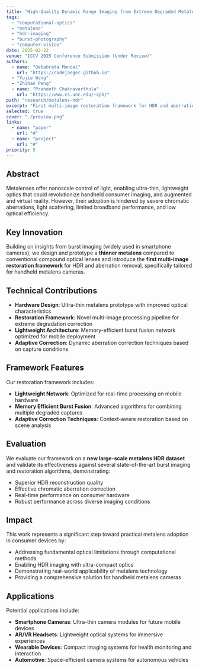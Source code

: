 ```yaml
---
title: "High-Quality Dynamic Range Imaging from Extreme Degraded Metalens Bursts"
tags:
  - "computational-optics"
  - "metalens"
  - "hdr-imaging"
  - "burst-photography"
  - "computer-vision"
date: 2025-02-22
venue: "ICCV 2025 Conference Submission (Under Review)"
authors:
  - name: "Debabrata Mandal"
    url: "https://codejaeger.github.io"
  - "Yujie Wang"
  - "Zhihan Peng"
  - name: "Praneeth Chakravarthula"
    url: "https://www.cs.unc.edu/~cpk/"
path: "research/metalens-hdr"
excerpt: "First multi-image restoration framework for HDR and aberration removal, specifically tailored for handheld metalens cameras."
selected: true
cover: "./preview.png"
links:
  - name: "paper"
    url: "#"
  - name: "project"
    url: "#"
priority: 5
---
```


## Abstract

Metalenses offer nanoscale control of light, enabling ultra-thin, lightweight optics that could revolutionize handheld consumer imaging, and augmented and virtual reality. However, their adoption is hindered by severe chromatic aberrations, light scattering, limited broadband performance, and low optical efficiency.

## Key Innovation

Building on insights from burst imaging (widely used in smartphone cameras), we design and prototype a **thinner metalens** compared to conventional compound optical lenses and introduce the **first multi-image restoration framework** for HDR and aberration removal, specifically tailored for handheld metalens cameras.

## Technical Contributions

- **Hardware Design**: Ultra-thin metalens prototype with improved optical characteristics
- **Restoration Framework**: Novel multi-image processing pipeline for extreme degradation correction
- **Lightweight Architecture**: Memory-efficient burst fusion network optimized for mobile deployment
- **Adaptive Correction**: Dynamic aberration correction techniques based on capture conditions

## Framework Features

Our restoration framework includes:
- **Lightweight Network**: Optimized for real-time processing on mobile hardware
- **Memory Efficient Burst Fusion**: Advanced algorithms for combining multiple degraded captures
- **Adaptive Correction Techniques**: Context-aware restoration based on scene analysis

## Evaluation

We evaluate our framework on a **new large-scale metalens HDR dataset** and validate its effectiveness against several state-of-the-art burst imaging and restoration algorithms, demonstrating:
- Superior HDR reconstruction quality
- Effective chromatic aberration correction
- Real-time performance on consumer hardware
- Robust performance across diverse imaging conditions

## Impact

This work represents a significant step toward practical metalens adoption in consumer devices by:
- Addressing fundamental optical limitations through computational methods
- Enabling HDR imaging with ultra-compact optics
- Demonstrating real-world applicability of metalens technology
- Providing a comprehensive solution for handheld metalens cameras

## Applications

Potential applications include:
- **Smartphone Cameras**: Ultra-thin camera modules for future mobile devices
- **AR/VR Headsets**: Lightweight optical systems for immersive experiences  
- **Wearable Devices**: Compact imaging systems for health monitoring and interaction
- **Automotive**: Space-efficient camera systems for autonomous vehicles